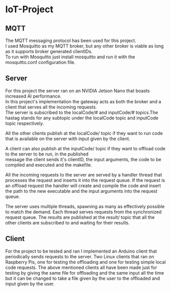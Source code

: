 # IoT-Project
## MQTT
The MQTT messaging protocol has been used for this project.  
I used Mosquitto as my MQTT broker, but any other broker is viable as long as
it supports broker generated clientIDs.  
To run with Mosquitto just install mosquitto and run it with the mosquitto.conf configuration file.  
## Server 

For this project the server ran on an NVIDIA Jetson Nano that boasts increased AI performance.  
In this project's implementation the gateway acts as both the broker and a client that serves all the incoming requests.  
The server is subscribed to the localCode/# and inputCode/# topics.The hastag stands for any subtopic under the localCode 
topic and inputCode topic respectively.  
  
  
All the other clients publish at the localCode/<clientID> topic if they want to run code that is available on the server with input given by the client.  

A client can also publish at the inputCode/<clientID> topic if they want to offload code to the server to be run, in the published  
message the client sends it's clientID, the input arguments, the code to be compiled and executed and the makefile.  

All the incoming requests to the server are served by a handler thread that processes the request and inserts it into the 
request queue. If the request is an offload request the handler will create and compile the code and insert the path to the new executable
and the input arguments into the request queue.

The server uses multiple threads, spawning as many as effectively possible to match the demand. Each thread serves requests from the synchronized
request queue. The results are published at the result/<clientID> topic that all the other clients are subscribed to and waiting for their results.

## Client
For the project to be tested and ran I implemented an Arduino client that periodically sends requests to the server.
Two Linux clients that ran on Raspberry Pis, one for testing the offloading and one for testing simple local code requests.
The above mentioned clients all have been made just for testing by giving the same file for offloading and the same input all the time but
it can be changed to take a file given by the user to the offloaded and input given by the user.



